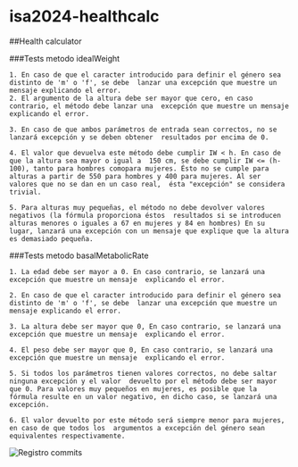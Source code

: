 # isa2024-healthcalc
##Health calculator

###Tests metodo idealWeight
    
    1. En caso de que el caracter introducido para definir el género sea distinto de 'm' o 'f', se debe  lanzar una excepción que muestre un mensaje explicando el error.  
    2. El argumento de la altura debe ser mayor que cero, en caso contrario, el método debe lanzar una  excepción que muestre un mensaje explicando el error.  

    3. En caso de que ambos parámetros de entrada sean correctos, no se lanzará excepción y se deben obtener  resultados por encima de 0.

    4. El valor que devuelva este método debe cumplir IW < h. En caso de que la altura sea mayor o igual a  150 cm, se debe cumplir IW <= (h-100), tanto para hombres comopara mujeres. Ésto no se cumple para  alturas a partir de 550 para hombres y 400 para mujeres. Al ser valores que no se dan en un caso real,  ésta "excepción" se considera trivial.
    
    5. Para alturas muy pequeñas, el método no debe devolver valores negativos (la fórmula proporciona éstos  resultados si se introducen alturas menores o iguales a 67 en mujeres y 84 en hombres) En su  lugar, lanzará una excepción con un mensaje que explique que la altura es demasiado pequeña.

###Tests metodo basalMetabolicRate

    1. La edad debe ser mayor a 0. En caso contrario, se lanzará una excepción que muestre un mensaje  explicando el error.

    2. En caso de que el caracter introducido para definir el género sea distinto de 'm' o 'f', se debe  lanzar una excepción que muestre un mensaje explicando el error.

    3. La altura debe ser mayor que 0, En caso contrario, se lanzará una excepción que muestre un mensaje  explicando el error.

    4. El peso debe ser mayor que 0, En caso contrario, se lanzará una excepción que muestre un mensaje  explicando el error.

    5. Si todos los parámetros tienen valores correctos, no debe saltar ninguna excepción y el valor  devuelto por el método debe ser mayor que 0. Para valores muy pequeños en mujeres, es posible que la  fórmula resulte en un valor negativo, en dicho caso, se lanzará una excepción.

    6. El valor devuelto por este método será siempre menor para mujeres, en caso de que todos los  argumentos a excepción del género sean equivalentes respectivamente.

![Registro commits]("C:\Users\marti\OneDrive\Documentos\Git\isa2024-healthcalc\registro_commits.png")